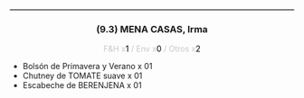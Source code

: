 <hr style='border:1px solid rgb(200,200,200)'>
<div style='page-break-inside: avoid'>

<div style='text-align:center'>

<h3> (9.3) MENA CASAS, <span class='grey'>Irma</span></h3>

<p  style='color:rgb(200,200,200)'>F&H x<span  style='color:black'>1</span> / Env x<span  style='color:black'>0</span> / Otros x<span  style='color:black'>2</span></p>
</div>

<ul>
<li class='li-horizontal'> Bolsón de Primavera y Verano x 01</li>
<li class='li-horizontal'> Chutney de TOMATE suave x 01</li>
<li class='li-horizontal'> Escabeche de BERENJENA x 01</li>
</ul>
</div>

